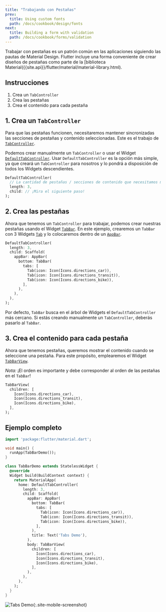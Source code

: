 ```yaml
---
title: "Trabajando con Pestañas"
prev:
  title: Using custom fonts
  path: /docs/cookbook/design/fonts
next:
  title: Building a form with validation
  path: /docs/cookbook/forms/validation
---
```


Trabajar con pestañas es un patrón común en las aplicaciones siguiendo las pautas de 
Material Design. Flutter incluye una forma conveniente de crear diseños de pestañas como parte de 
la [biblioteca Material({{site.api}}/flutter/material/material-library.html).

## Instrucciones

  1. Crea un `TabController`
  2. Crea las pestañas
  3. Crea el contenido para cada pestaña

## 1. Crea un `TabController`

Para que las pestañas funcionen, necesitaremos mantener sincronizadas las secciones de pestañas y contenido 
seleccionadas. Este es el trabajo de 
[`TabController`]({{site.api}}/flutter/material/TabController-class.html).

Podemos crear manualmente un `TabController` o usar el Widget 
[`DefaultTabController`]({{site.api}}/flutter/material/DefaultTabController-class.html). 
Usar `DefaultTabController` es la opción más simple, ya que creará 
un `TabController` para nosotros y lo pondrá a disposición de todos los Widgets descendientes.

<!-- skip -->
```dart
DefaultTabController(
  // La cantidad de pestañas / secciones de contenido que necesitamos mostrar
  length: 3,
  child: // ¡Mira el siguiente paso!
);
```

## 2. Crea las pestañas

Ahora que tenemos un `TabController` para trabajar, podemos crear nuestras pestañas usando 
el Widget [`TabBar`]({{site.api}}/flutter/material/TabController-class.html). 
En este ejemplo, crearemos un 
`TabBar` con 3 Widgets [`Tab`]({{site.api}}/flutter/material/Tab-class.html) 
y lo colocaremos dentro de un 
[`AppBar`]({{site.api}}/flutter/material/AppBar-class.html).

<!-- skip -->
```dart
DefaultTabController(
  length: 3,
  child: Scaffold(
    appBar: AppBar(
      bottom: TabBar(
        tabs: [
          Tab(icon: Icon(Icons.directions_car)),
          Tab(icon: Icon(Icons.directions_transit)),
          Tab(icon: Icon(Icons.directions_bike)),
        ],
      ),
    ),
  ),
);
```

Por defecto, `TabBar` busca en el árbol de Widgets el `DefaultTabController` más cercano. 
Si estás creando manualmente un `TabController`, 
deberás pasarlo al `TabBar`.

## 3. Crea el contenido para cada pestaña

Ahora que tenemos pestañas, queremos mostrar el contenido cuando se seleccione una pestaña. 
Para este propósito, emplearemos el Widget 
[`TabBarView`]({{site.api}}/flutter/material/TabBarView-class.html).

*Nota:* ¡El orden es importante y debe corresponder al orden de las pestañas en el 
`TabBar`!

<!-- skip -->
```dart
TabBarView(
  children: [
    Icon(Icons.directions_car),
    Icon(Icons.directions_transit),
    Icon(Icons.directions_bike),
  ],
);
```

## Ejemplo completo

```dart
import 'package:flutter/material.dart';

void main() {
  runApp(TabBarDemo());
}

class TabBarDemo extends StatelessWidget {
  @override
  Widget build(BuildContext context) {
    return MaterialApp(
      home: DefaultTabController(
        length: 3,
        child: Scaffold(
          appBar: AppBar(
            bottom: TabBar(
              tabs: [
                Tab(icon: Icon(Icons.directions_car)),
                Tab(icon: Icon(Icons.directions_transit)),
                Tab(icon: Icon(Icons.directions_bike)),
              ],
            ),
            title: Text('Tabs Demo'),
          ),
          body: TabBarView(
            children: [
              Icon(Icons.directions_car),
              Icon(Icons.directions_transit),
              Icon(Icons.directions_bike),
            ],
          ),
        ),
      ),
    );
  }
}
```

![Tabs Demo](/images/cookbook/tabs.gif){:.site-mobile-screenshot}
